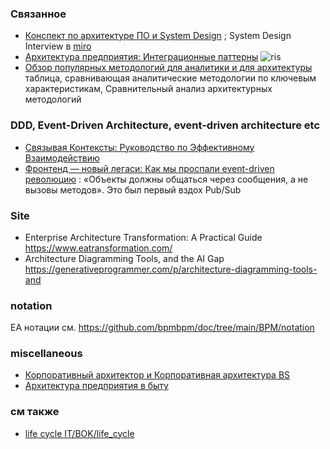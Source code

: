 ### Связанное
- [Конспект по архитектуре ПО и System Design](https://habr.com/ru/articles/888202/) ; System Design Interview в [miro](https://miro.com/app/board/uXjVLw0JIYw=/)
- [Архитектура предприятия: Интеграционные паттерны](https://habr.com/ru/companies/otus/articles/891866/)
  ![ris](https://habrastorage.org/r/w1560/getpro/habr/upload_files/00a/78c/ea1/00a78cea1ea035790534caa8a30c26d5.png)
- [Обзор популярных методологий для аналитики и для архитектуры](https://habr.com/ru/articles/892068/) таблица, сравнивающая аналитические методологии по ключевым характеристикам, Сравнительный анализ архитектурных методологий

### DDD, Event-Driven Architecture, event-driven architecture etc
- [Связывая Контексты: Руководство по Эффективному Взаимодействию](https://habr.com/ru/articles/892250/)
- [Фронтенд — новый легаси: Как мы проспали event-driven революцию](https://habr.com/ru/articles/906800/) :  «Объекты должны общаться через сообщения, а не вызовы методов». Это был первый вздох Pub/Sub
### Site
- Enterprise Architecture Transformation: A Practical Guide https://www.eatransformation.com/
- Architecture Diagramming Tools, and the AI Gap https://generativeprogrammer.com/p/architecture-diagramming-tools-and

### notation
EA нотации см. https://github.com/bpmbpm/doc/tree/main/BPM/notation

### miscellaneous
- [Корпоративный архитектор и Корпоративная архитектура BS](https://www.businessstudio.ru/articles/article/korporativnyy_arkhitektor_i_korporativnaya_arkhite/)
- [Архитектура предприятия в быту](https://aeshnik.livejournal.com/48400.html)

### см также
- [life cycle IT/BOK/life_cycle](https://github.com/bpmbpm/doc/tree/main/IT/BOK/life_cycle)
